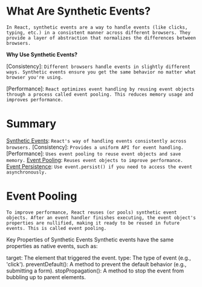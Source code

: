 # What Are Synthetic Events?

`In React, synthetic events are a way to handle events (like clicks, typing, etc.) in a consistent manner across different browsers. They provide a layer of abstraction that normalizes the differences between browsers.`

**Why Use Synthetic Events?**

[Consistency]: `Different browsers handle events in slightly different ways. Synthetic events ensure you get the same behavior no matter what browser you're using.`

[Performance]: `React optimizes event handling by reusing event objects through a process called event pooling. This reduces memory usage and improves performance.`

# Summary

[Synthetic Events](): `React's way of handling events consistently across browsers.`
[Consistency]: `Provides a uniform API for event handling.`
[Performance]: `Uses event pooling to reuse event objects and save memory.`
[Event Pooling](): `Reuses event objects to improve performance.`
[Event Persistence](): `Use event.persist() if you need to access the event asynchronously.`

# Event Pooling

`To improve performance, React reuses (or pools) synthetic event objects. After an event handler finishes executing, the event object's properties are nullified, making it ready to be reused in future events. This is called event pooling.`

Key Properties of Synthetic Events
Synthetic events have the same properties as native events, such as:

target: The element that triggered the event.
type: The type of event (e.g., 'click').
preventDefault(): A method to prevent the default behavior (e.g., submitting a form).
stopPropagation(): A method to stop the event from bubbling up to parent elements.
